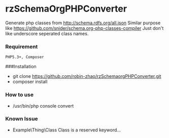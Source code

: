 rzSchemaOrgPHPConverter
==============================

Generate php classes from http://schema.rdfs.org/all.json
Similar purpose like https://github.com/snider/schema.org-php-classes-compiler
Just don't like underscore seperated class names.

### Requirement

    PHP5.3+, Composer

###Installation

  - git clone https://github.com/robin-zhao/rzSchemaorgPHPConverter.git 
  - composer install

### How to use

  - /usr/bin/php console convert

### Known Issue

  - Example\Thing\Class   Class is a reserved keyword... 